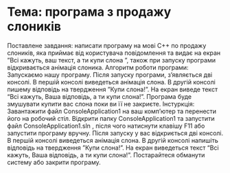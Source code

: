 #  Тема: програма з продажу слоників
Поставлене завдання: написати програму на мові C++ по продажу слоників, яка приймає від користувача повідомлення та видає на екран ”Всі кажуть, ваш текст, а ти купи слона ”, також при запуску програми відкривається анімація слоника.
Алгоритм роботи програми: Запускаємо нашу програму. Після запуску програми, з’являється дві консолі. В першій консолі виведеться анімація слона. В другій консолі пишему відповідь на твердження ”Купи слона!”. На екран виведе текст “Всі кажуть, Ваша відповідь, а ти купи слона!”. Програма буде змушувати купити вас слона поки ви її не закриєте.
Інстуркція: Завантажити файл ConsoleApplication1 на ваш комп’ютер та перенести його на робочий стіл. Відкрити папку ConsoleApplication1 та запустити файл ConsoleApplication1.sln , після чого натиснути клавішу F11 або запустити програму вручну. Після запуску у вас відкриється дві консолі. В першій консолі виведеться анімація слона. В другій консолі напишіть відповідь на твердження ”Купи слона!”. На екран виведеться текст “Всі кажуть, Ваша відповідь, а ти купи слона!”. Постарайтеся обманути систему або закрити програму. 
